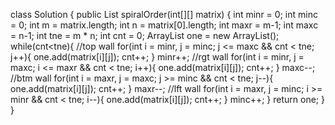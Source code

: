 class Solution {
    public List<Integer> spiralOrder(int[][] matrix) {
        int minr = 0;
        int minc = 0;
        int m = matrix.length;
        int n = matrix[0].length;
        int maxr = m-1;
        int maxc = n-1;
        int tne = m * n;
        int cnt = 0;
        ArrayList one = new ArrayList();
        while(cnt<tne){
            //top wall
            for(int i = minr, j = minc; j <= maxc && cnt < tne; j++){
                one.add(matrix[i][j]);
                cnt++;
            }
            minr++;
            //rgt wall
            for(int i = minr, j = maxc; i <= maxr && cnt < tne; i++){
                one.add(matrix[i][j]);
                cnt++;
            }
            maxc--;
            //btm wall
            for(int i = maxr, j = maxc; j >= minc && cnt < tne; j--){
                one.add(matrix[i][j]);
                cnt++;
            }
            maxr--;
            //lft wall
            for(int i = maxr, j = minc; i >= minr && cnt < tne; i--){
                one.add(matrix[i][j]);
                cnt++;
            }
            minc++;
        }
        return one;
    }
}
